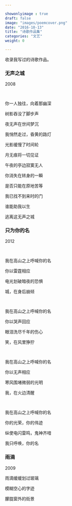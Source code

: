 ```yaml
---

showonlyimage : true
draft: false
image: "images/poemcover.png"
date: "2016-10-13"
title: "诗歌作品集"
categories: "文艺"
weight: 0

---
```


收录我写过的诗歌作品。

<!--more-->
 
### 无声之城

2008

 <br />

你一人独往，向着那幽深

树影吞没了脚步声

夜无声在世间梦沉

我悄然走过，昏黄的路灯

光影缓慢了时间轮

月无痕将一切见证

午夜的亭边寂寞无人

你消失在转身的一瞬

是否只能在原地苦等

我已找不到来时的门

谁能助我以生

逃离这无声之城

### 只为你的名

2012

 <br />

我在高山之上呼喊你的名

你以雷霆相应

电光划破暗夜的恐惧

城，在身后崩倾

 <br />

我在高山之上呼喊你的名

你以哭声回应

眼泪洗尽千年的伤心

笑，在风里狰狞

 <br />

我在高山之上呼喊你的名

你以无声相应

寒风围堵微弱的光明

我，在火边清醒

 <br />

我在高山之上呼喊你的名

你的光荣，你的伟迹

纵使电闪雷鸣，鬼神齐喑

我只呼唤，你的名

### 雨滴

2009

雨滴缓缓划过玻璃

模糊空心的字迹

朦胧窗外的街景





